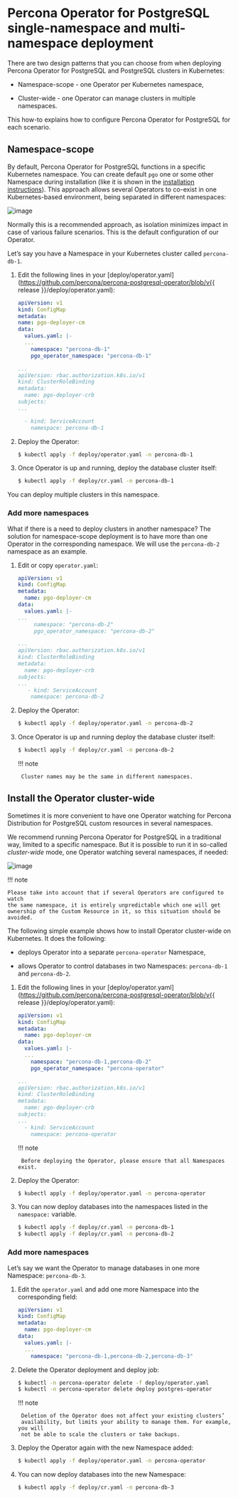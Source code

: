 # Percona Operator for PostgreSQL single-namespace and multi-namespace deployment

There are two design patterns that you can choose from when deploying Percona Operator for PostgreSQL and PostgreSQL clusters in Kubernetes:


* Namespace-scope - one Operator per Kubernetes namespace,


* Cluster-wide - one Operator can manage clusters in multiple namespaces.

This how-to explains how to configure Percona Operator for PostgreSQL for each scenario.

## Namespace-scope

By default, Percona Operator for PostgreSQL functions in a specific Kubernetes namespace. You can
create default `pgo` one or some other Namespace during installation (like it is shown in the
[installation instructions](kubernetes.md#install-kubernetes)).
This approach allows several Operators to co-exist in one
Kubernetes-based environment, being separated in different namespaces:



![image](assets/images/cluster-wide-1.svg)

Normally this is a recommended approach, as isolation minimizes impact in case of various failure scenarios. This is the default configuration of our Operator.

Let’s say you have a Namespace in your Kubernetes cluster called `percona-db-1`.


1. Edit the following lines in your [deploy/operator.yaml](https://github.com/percona/percona-postgresql-operator/blob/v{{ release }}/deploy/operator.yaml):

    ```yaml
    apiVersion: v1
    kind: ConfigMap
    metadata:
    name: pgo-deployer-cm
    data:
      values.yaml: |-
      ...
        namespace: "percona-db-1"
        pgo_operator_namespace: "percona-db-1"
    
    ...
    apiVersion: rbac.authorization.k8s.io/v1
    kind: ClusterRoleBinding
    metadata:
      name: pgo-deployer-crb
    subjects:
    ...
    
      - kind: ServiceAccount
        namespace: percona-db-1
    ```

2. Deploy the Operator:

    ``` {.bash data-prompt="$" }
    $ kubectl apply -f deploy/operator.yaml -n percona-db-1
    ```

3. Once Operator is up and running, deploy the database cluster itself:

    ``` {.bash data-prompt="$" }
    $ kubectl apply -f deploy/cr.yaml -n percona-db-1
    ```

You can deploy multiple clusters in this namespace.

### Add more namespaces

What if there is a need to deploy clusters in another namespace? The solution for namespace-scope deployment is to have more than one Operator in the corresponding namespace. We will use the `percona-db-2` namespace as an example.

1. Edit or copy `operator.yaml`:

    ```yaml
    apiVersion: v1
    kind: ConfigMap
    metadata:
      name: pgo-deployer-cm
    data:
      values.yaml: |-
    ...
         namespace: "percona-db-2"
         pgo_operator_namespace: "percona-db-2"

    ...
    apiVersion: rbac.authorization.k8s.io/v1
    kind: ClusterRoleBinding
    metadata:
      name: pgo-deployer-crb
    subjects:
    ...
       - kind: ServiceAccount
        namespace: percona-db-2
    ```

2. Deploy the Operator:

    ``` {.bash data-prompt="$" }
    $ kubectl apply -f deploy/operator.yaml -n percona-db-2
    ```


3. Once Operator is up and running deploy the database cluster itself:

    ``` {.bash data-prompt="$" }
    $ kubectl apply -f deploy/cr.yaml -n percona-db-2
    ```

    !!! note

        Cluster names may be the same in different namespaces.

## Install the Operator cluster-wide

Sometimes it is more convenient to have one Operator watching for
Percona Distribution for PostgreSQL custom resources in several namespaces.

We recommend running Percona Operator for PostgreSQL in a traditional way,
limited to a specific namespace. But it is possible to run it in so-called
*cluster-wide* mode, one Operator watching several namespaces, if needed:



![image](assets/images/cluster-wide-2.svg)

!!! note

    Please take into account that if several Operators are configured to watch
    the same namespace, it is entirely unpredictable which one will get
    ownership of the Custom Resource in it, so this situation should be avoided.

The following simple example shows how to install Operator cluster-wide on
Kubernetes. It does the following:

* deploys Operator into a separate `percona-operator` Namespace,

* allows Operator to control databases in two Namespaces: `percona-db-1` and `percona-db-2`.


1. Edit the following lines in your [deploy/operator.yaml](https://github.com/percona/percona-postgresql-operator/blob/v{{ release }}/deploy/operator.yaml):

    ```yaml
    apiVersion: v1
    kind: ConfigMap
    metadata:
      name: pgo-deployer-cm
    data:
      values.yaml: |-
      ...
        namespace: "percona-db-1,percona-db-2"
        pgo_operator_namespace: "percona-operator"

    ...
    apiVersion: rbac.authorization.k8s.io/v1
    kind: ClusterRoleBinding
    metadata:
      name: pgo-deployer-crb
    subjects:
    ...
      - kind: ServiceAccount
        namespace: percona-operator
    ```

    !!! note

        Before deploying the Operator, please ensure that all Namespaces exist.


2. Deploy the Operator:

    ``` {.bash data-prompt="$" }
    $ kubectl apply -f deploy/operator.yaml -n percona-operator
    ```


3. You can now deploy databases into the namespaces listed in the `namespace:` variable.

    ``` {.bash data-prompt="$" }
    $ kubectl apply -f deploy/cr.yaml -n percona-db-1
    $ kubectl apply -f deploy/cr.yaml -n percona-db-2
    ```

### Add more namespaces

Let’s say we want the Operator to manage databases in one more Namespace: `percona-db-3`.


1. Edit the `operator.yaml` and add one more Namespace into the corresponding field:

    ```yaml
    apiVersion: v1
    kind: ConfigMap
    metadata:
      name: pgo-deployer-cm
    data:
      values.yaml: |-
      ...
        namespace: "percona-db-1,percona-db-2,percona-db-3"
    ```


2. Delete the Operator deployment and deploy job:

    ``` {.bash data-prompt="$" }
    $ kubectl -n percona-operator delete -f deploy/operator.yaml
    $ kubectl -n percona-operator delete deploy postgres-operator
    ```

    !!! note

        Deletion of the Operator does not affect your existing clusters’
        availability, but limits your ability to manage them. For example, you will
        not be able to scale the clusters or take backups.

3. Deploy the Operator again with the new Namespace added:

    ``` {.bash data-prompt="$" }
    $ kubectl apply -f deploy/operator.yaml -n percona-operator
    ```


4. You can now deploy databases into the new Namespace:

    ``` {.bash data-prompt="$" }
    $ kubectl apply -f deploy/cr.yaml -n percona-db-3
    ```
